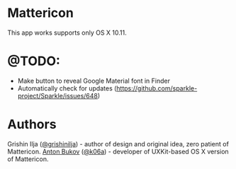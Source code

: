 # Mattericon
This app works supports only OS X 10.11.

# @TODO:
* Make button to reveal Google Material font in Finder
* Automatically check for updates (https://github.com/sparkle-project/Sparkle/issues/648)

# Authors

Grishin Ilja ([@grishinilja](https://twitter.com/grishinilja)) - author of design and original idea, zero patient of Mattericon.
[Anton Bukov](https://gtihub.com/k06a) ([@k06a](https://twitter.com/k06a)) - developer of UXKit-based OS X version of Mattericon.
